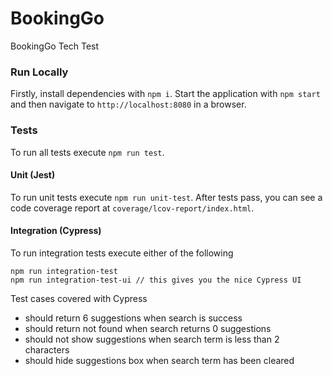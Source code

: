 # BookingGo
BookingGo Tech Test

### Run Locally
Firstly, install dependencies with `npm i`. Start the application with `npm start` and then navigate to `http://localhost:8080` in a browser.

### Tests

To run all tests execute `npm run test`.

#### Unit (Jest)
To run unit tests execute `npm run unit-test`.
After tests pass, you can see a code coverage report at `coverage/lcov-report/index.html`.

#### Integration (Cypress)
To run integration tests execute either of the following

```
npm run integration-test
npm run integration-test-ui // this gives you the nice Cypress UI
```

Test cases covered with Cypress

- should return 6 suggestions when search is success
- should return not found when search returns 0 suggestions
- should not show suggestions when search term is less than 2 characters
- should hide suggestions box when search term has been cleared